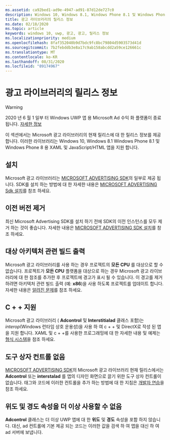 ```yaml
---
ms.assetid: ca92bed1-ad9e-4947-ad91-87d12de727c0
description: Windows 10, Windows 8.1, Windows Phone 8.1 및 Windows Phone 8 용 XAML 및 JavaScript/HTML 앱을 지 원하는 Microsoft 광고 라이브러리의 릴리스 정보를 확인 하세요.
title: 광고 라이브러리의 릴리스 정보
ms.date: 02/18/2020
ms.topic: article
keywords: windows 10, uwp, 광고, 광고, 릴리스 정보
ms.localizationpriority: medium
ms.openlocfilehash: 8faf352040b9d7bdc9fc8bc79804d5903573d41d
ms.sourcegitcommit: 7b2febddb3e8a17c9ab158abcdd2a59ce126661c
ms.translationtype: MT
ms.contentlocale: ko-KR
ms.lasthandoff: 08/31/2020
ms.locfileid: "89174967"
---
```

# <a name="release-notes-for-the-advertising-libraries"></a>광고 라이브러리의 릴리스 정보

>[!WARNING]
> 2020 년 6 월 1 일부 터 Windows UWP 앱 용 Microsoft Ad 수익 화 플랫폼이 종료 됩니다. [자세한 정보](https://social.msdn.microsoft.com/Forums/windowsapps/en-US/db8d44cb-1381-47f7-94d3-c6ded3fea36f/microsoft-ad-monetization-platform-shutting-down-june-1st?forum=aiamgr)

이 섹션에서는 Microsoft 광고 라이브러리의 현재 릴리스에 대 한 릴리스 정보를 제공 합니다. 이러한 라이브러리는 Windows 10, Windows 8.1 Windows Phone 8.1 및 Windows Phone 8 용 XAML 및 JavaScript/HTML 앱을 지원 합니다.

## <a name="installation"></a>설치


Microsoft 광고 라이브러리는 [MICROSOFT ADVERTISING SDK](https://marketplace.visualstudio.com/items?itemName=AdMediator.MicrosoftAdvertisingSDK)의 일부로 제공 됩니다. SDK를 설치 하는 방법에 대 한 자세한 내용은 [MICROSOFT ADVERTISING Sdk 설치](install-the-microsoft-advertising-libraries.md)를 참조 하세요.

## <a name="uninstall-previous-versions"></a>이전 버전 제거

최신 Microsoft Advertising SDK를 설치 하기 전에 SDK의 이전 인스턴스를 모두 제거 하는 것이 좋습니다. 자세한 내용은 [MICROSOFT ADVERTISING SDK 설치](install-the-microsoft-advertising-libraries.md)를 참조 하세요.

## <a name="target-architecture-specific-build-outputs"></a>대상 아키텍처 관련 빌드 출력

Microsoft 광고 라이브러리를 사용 하는 경우 프로젝트의 **모든 CPU** 를 대상으로 할 수 없습니다. 프로젝트가 **모든 CPU** 플랫폼을 대상으로 하는 경우 Microsoft 광고 라이브러리에 대 한 참조를 추가한 후 프로젝트에 경고가 표시 될 수 있습니다. 이 경고를 제거 하려면 아키텍처 관련 빌드 출력 (예: **x86**)을 사용 하도록 프로젝트를 업데이트 합니다. 자세한 내용은 [알려진 문제](known-issues-for-the-advertising-libraries.md)를 참조 하세요.

## <a name="c-support"></a>C + + 지원

Microsoft 광고 라이브러리 ( **Adcontrol** 및 **Interstitialad** 클래스 포함)는*interop*(Windows 런타임 상호 운용성)을 사용 하 여 c + + 및 DirectX로 작성 된 앱을 지원 합니다. XAML 및 c + +를 사용한 프로그래밍에 대 한 자세한 내용 및 예제는 [형식 시스템](/cpp/cppcx/type-system-c-cx)을 참조 하세요.

## <a name="no-toolbox-control"></a>도구 상자 컨트롤 없음

[MICROSOFT ADVERTISING SDK](https://marketplace.visualstudio.com/items?itemName=AdMediator.MicrosoftAdvertisingSDK)의 Microsoft 광고 라이브러리 현재 릴리스에서는 **Adcontrol** 또는 **interstalad** 를 앱의 디자인 화면으로 끌기 위한 도구 상자 컨트롤이 없습니다. 태그와 코드에 이러한 컨트롤을 추가 하는 방법에 대 한 지침은 [개발자 연습](developer-walkthroughs.md)을 참조 하세요.

## <a name="latitude-and-longitude-properties-no-longer-available"></a>위도 및 경도 속성을 더 이상 사용할 수 없음

**Adcontrol** 클래스는 더 이상 UWP 앱에 대 한 **위도** 및 **경도** 속성을 포함 하지 않습니다. 대신, ad 컨트롤에 기본 제공 되는 코드는 이러한 값을 검색 하 여 앱을 대신 하 여 ad 서버에 보냅니다.


 

 